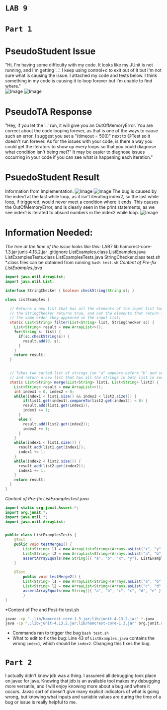 
# **`LAB 9`**
# **`Part 1`**
# **PseudoStudent Issue**
"Hi, I'm having some difficulty with my code. It looks like my JUnit is not running, and I'm getting '..'. I keep using control+c to exit out of it but I'm not sure what is causing the issue. I attached my code and tests below. I think something in my code is causing it to loop forever but I'm unable to find where."  
![Image](/images/Lab9FailedCode.png) 
![Image](/images/Lab9FailedTester.png) 
# **PseudoTA Response**
"Hey, if you let the '..' run, it will give you an OutOfMemoryError. You are correct about the code looping forever, as that is one of the ways to cause such an error. I suggest you set a "(timeout = 500)" next to @Test so it doesn't run forever. As for the issues with your code, is there a way you could get the iterators to show up every loops so that you could diagnose what condition isn't being met?" It may be easier to diagnose issues occurring in your code if you can see what is happening each iteration."
# **PsuedoStudent Result**
Information from Implementation:
![Image](/images/Lab9FixingCode.png) 
![Image](/images/Lab9Fixedester.png) 
The bug is caused by the index1 at the last while loop, as it isn't iterating index2, so the last while loop, if triggered, would never meet a condition where it ends. This causes the OutOfMemoryError, and is clearly seen in the print statements, as we see index1 is iterated to absurd numbers in the index2 while loop.
![Image](/images/Lab9Solution.png) 
# **Information Needed:**
*The tree at the time of the issue looks like this:*
LAB7
  lib
    hamcrest-core-1.3.jar
    junit-4.13.2.jar
  .gitignore
  ListExamples.class
  ListExamples.java
  ListExamplesTests.class
  ListExamplesTests.java
  StringChecker.class
  test.sh
*.class files can be obtained from running `bash test.sh`
*Content of Pre-fix ListExamples.java*
```java
import java.util.ArrayList;
import java.util.List;

interface StringChecker { boolean checkString(String s); }

class ListExamples {

  // Returns a new list that has all the elements of the input list for which
  // the StringChecker returns true, and not the elements that return false, in
  // the same order they appeared in the input list;
  static List<String> filter(List<String> list, StringChecker sc) {
    List<String> result = new ArrayList<>();
    for(String s: list) {
      if(sc.checkString(s)) {
        result.add(0, s);
      }
    }
    return result;
  }


  // Takes two sorted list of strings (so "a" appears before "b" and so on),
  // and return a new list that has all the strings in both list in sorted order.
  static List<String> merge(List<String> list1, List<String> list2) {
    List<String> result = new ArrayList<>();
    int index1 = 0, index2 = 0;
    while(index1 < list1.size() && index2 < list2.size()) {
	    if(list1.get(index1).compareTo(list2.get(index2)) < 0) {
        result.add(list1.get(index1));
        index1 += 1;
      }
      else {
        result.add(list2.get(index2));
        index2 += 1;
      }
    }
    while(index1 < list1.size()) {
      result.add(list1.get(index1));
      index1 += 1;
    }
    while(index2 < list2.size()) {
      result.add(list2.get(index2));
      index1 += 1;
    }
    return result;
  }
}
```
*Content of Pre-fix ListExamplesTest.java*
```java
import static org.junit.Assert.*;
import org.junit.*;
import java.util.*;
import java.util.ArrayList;


public class ListExamplesTests {
	@Test
	public void testMerge1() {
    	List<String> l1 = new ArrayList<String>(Arrays.asList("x", "y"));
		List<String> l2 = new ArrayList<String>(Arrays.asList("a", "b"));
		assertArrayEquals(new String[]{ "a", "b", "x", "y"}, ListExamples.merge(l1, l2).toArray());
	}
	
	@Test
        public void testMerge2() {
		List<String> l1 = new ArrayList<String>(Arrays.asList("a", "b", "c"));
		List<String> l2 = new ArrayList<String>(Arrays.asList("c", "d", "e"));
		assertArrayEquals(new String[]{ "a", "b", "c", "c", "d", "e" }, ListExamples.merge(l1, l2).toArray());
        }
}
```
*Content of Pre and Post-fix test.sh
```sh
javac -cp ".;lib/hamcrest-core-1.3.jar;lib/junit-4.13.2.jar" *.java
java -cp ".;lib/junit-4.13.2.jar;lib/hamcrest-core-1.3.jar" org.junit.runner.JUnitCore ListExamplesTests
```
* Commands ran to trigger the bug
`bash test.sh`
* What to edit to fix the bug:
Line 43 of `ListExamples.java` contains the wrong `index1`, which should be `index2`. Changing this fixes the bug.


# **`Part 2`**
I actually didn't know jdb was a thing. I assumed all debugging took place on javac for java. Knowing that jdb is an available tool makes my debugging more versatile, and I will enjoy knowing more about a bug and where it occurs. Javac sort of doesn't give many explicit indicators of what is going wrong, but knowing what inputs and variable values are during the time of a bug or issue is really helpful to me.
